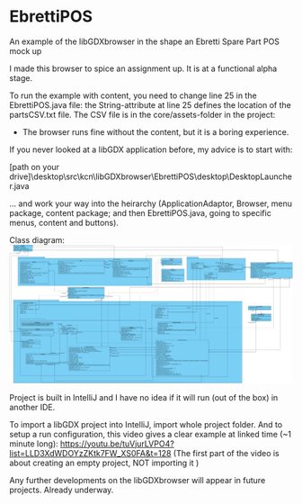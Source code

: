 # EbrettiPOS
 An example of the libGDXbrowser in the shape an Ebretti Spare Part POS mock up

I made this browser to spice an assignment up. It is at a functional alpha stage.

To run the example with content, you need to change line 25 in the EbrettiPOS.java file: the String-attribute at line 25 defines the location of the partsCSV.txt file.
The CSV file is in the core/assets-folder in the project:
- The browser runs fine without the content, but it is a boring experience.

If you never looked at a libGDX application before, my advice is to start with: 
<p>[path on your drive]\desktop\src\kcn\libGDXbrowser\EbrettiPOS\desktop\DesktopLauncher.java
<p>... and work your way into the heirarchy (ApplicationAdaptor, Browser, menu package, content package; and then EbrettiPOS.java, going to specific menus, content and buttons).

Class diagram:
![Class diagram](https://github.com/kiancn/EbrettiPOS--libGDXbrowser-/blob/master/Ebretti%20POS%20Class%20Diagram.png)

Project is built in IntelliJ and I have no idea if it will run (out of the box) in another IDE.

To import a libGDX project into IntelliJ, import whole project folder.
And to setup a run configuration, this video gives a clear example at linked time (~1 minute long):
https://youtu.be/tuVjurLVPO4?list=LLD3XdWDOYzZKtk7FW_XS0FA&t=128
(The first part of the video is about creating an empty project, NOT importing it )


Any further developments on the libGDXbrowser will appear in future projects. Already underway.
